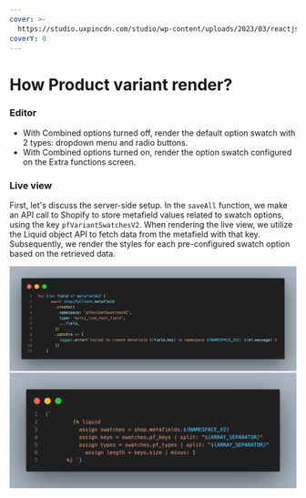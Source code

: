 ```yaml
---
cover: >-
  https://studio.uxpincdn.com/studio/wp-content/uploads/2023/03/reactjs-websites.png.webp
coverY: 0
---
```


# How Product variant render?

### Editor

* With Combined options turned off, render the default option swatch with 2 types: dropdown menu and radio buttons.
* With Combined options turned on, render the option swatch configured on the Extra functions screen.

### Live view

First, let's discuss the server-side setup. In the `saveAll` function, we make an API call to Shopify to store metafield values related to swatch options, using the key `pfVariantSwatchesV2`. When rendering the live view, we utilize the Liquid object API to fetch data from the metafield with that key. Subsequently, we render the styles for each pre-configured swatch option based on the retrieved data.

![](<../../../../.gitbook/assets/image (5).png>)![](<../../../../.gitbook/assets/image (6).png>)




